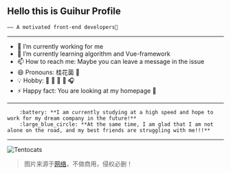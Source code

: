 


## Hello this is Guihur Profile 
    —— A motivated front-end developers👋
--- 

- 🔭 I’m currently working for me
- 🌱 I’m currently learning algorithm and Vue-framework
- 📫 How to reach me: Maybe you can leave a message in the issue
- 😄 Pronouns: 桂花菌 :unicorn:
- :bulb: Hobby: :volleyball: :basketball: :ping_pong: :badminton: :headphones:
- ⚡ Happy fact: You are looking at my homepage :clinking_glasses: 
--- 
        :battery: **I am currently studying at a high speed and hope to work for my dream company in the future!**
        :large_blue_circle: **At the same time, I am glad that I am not alone on the road, and my best friends are struggling with me!!!**
--- 
![Tentocats](http://8.134.111.95:8866/baracktocat.jpg)
> 图片来源于[网络](https://octodex.github.com/)，不做商用，侵权必删！
